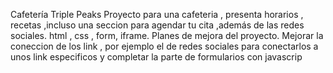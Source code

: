 Cafetería Triple Peaks
Proyecto para una cafeteria , presenta horarios , recetas ,incluso una seccion para agendar tu cita ,además de las redes sociales. html , css , form, iframe.
Planes de mejora del proyecto.
Mejorar la coneccion de los link , por ejemplo el de redes sociales para conectarlos a unos link especificos y completar la parte de formularios con javascrip